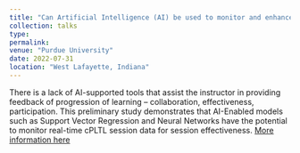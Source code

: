 ```yaml
---
title: "Can Artificial Intelligence (AI) be used to monitor and enhance cPLTL workshops?"
collection: talks
type: 
permalink: 
venue: "Purdue University"
date: 2022-07-31
location: "West Lafayette, Indiana"
---
```

There is a lack of AI-supported tools that assist the instructor in providing feedback of progression of learning – collaboration, effectiveness, participation. This preliminary study demonstrates that AI-Enabled models such as Support Vector Regression and Neural Networks have the potential to monitor real-time cPLTL session data for session effectiveness.
[More information here](https://www.bcce2022.org/)
